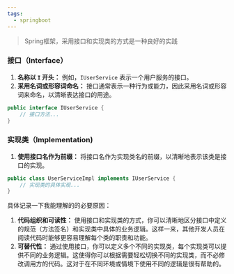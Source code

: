 ```yaml
---
tags:
  - springboot
---
```

> Spring框架，采用接口和实现类的方式是一种良好的实践
### 接口（Interface）
1. **名称以 `I` 开头：** 例如，`IUserService` 表示一个用户服务的接口。
2. **采用名词或形容词命名：** 接口通常表示一种行为或能力，因此采用名词或形容词来命名，以清晰表达接口的用途。
```java
public interface IUserService {     
	// 接口方法... 
}
```
### 实现类（Implementation)

1. **使用接口名作为前缀：** 将接口名作为实现类名的前缀，以清晰地表示该类是接口的实现。
```java
public class UserServiceImpl implements IUserService {     
	// 实现类的具体实现... 
}
```


具体记录一下我能理解的的必要原因：
1. **代码组织和可读性：** 使用接口和实现类的方式，你可以清晰地区分接口中定义的规范（方法签名）和实现类中具体的业务逻辑。这样一来，其他开发人员在阅读代码时能够更容易理解每个类的职责和功能。
2. **可替代性：** 通过使用接口，你可以定义多个不同的实现类，每个实现类可以提供不同的业务逻辑。这使得你可以根据需要轻松切换不同的实现类，而不必修改调用方的代码。这对于在不同环境或情境下使用不同的逻辑是很有帮助的。
